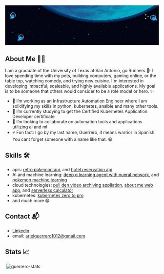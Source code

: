 ![](header.gif)


## About Me :man_technologist:	

 I am a graduate of the University of Texas at San Antonio, go Runners 🤙! I love spending time with my pets, building computers, gaming online, or the table top, watching comedy, and trying new cuisine. I'm interested in developing impactful, scaleable, and highly available applications. My goal is to be someone that others would consider to be a role model or hero. ✨

- 🔭 I’m working as an Infrastructure Automation Engineer where I am solidifying my skills in python, kubernetes, ansible and many other tools.
- 🌱 I’m currently studying to get the Certified Kubernetes Application Developer certificate 
- 👯 I’m looking to collaborate on automation tools and applications utilizing ai and ml  
- ⚡ Fun fact: I go by my last name, Guerrero, it means warrior in Spanish. You cant forget someone with a name like that. 😀

## Skills :hammer_and_wrench:		
* apis: [retro pokemon api](https://github.com/aguerrero232/retro_pokemon_game_api), and [hotel reservation api](https://github.com/aguerrero232/hotel-reservations-api)
* AI and machine learning: [deep q learning agent with nueral network](https://github.com/aguerrero232/deep-q-learning-agent-nn), and [pokemon machine learning](https://github.com/aguerrero232/pokemon-data-analysis-and-prediction)
* cloud technologies: [pull den video archiving appliation](https://github.com/aguerrero232/pull-den), [about me web app](https://github.com/aguerrero232/cloudfront-highly-available-web-app), and [serverless calculator](https://github.com/aguerrero232/serverless-calculator-and-ps)
* kubernetes: [kubernetes zero to pro](https://github.com/aguerrero232/kubernetes-zero-to-pro)
* and much more 😁

## Contact :mailbox_with_mail:	
- [Linkedin](https://www.linkedin.com/in/arielguerrero1012/)
- email: arielguerrero1012@gmail.com

## Stats :chart_with_upwards_trend:
<p>&nbsp;<img align="center" src="https://github-readme-stats.vercel.app/api?username=aguerrero232&show_icons=true&locale=en" alt="guerrero-stats" /></p>


<!--
**aguerrero232/aguerrero232** is a ✨ _special_ ✨ repository because its `README.md` (this file) appears on your GitHub profile.

Here are some ideas to get you started:

- 🔭 I’m currently working on ...
- 🌱 I’m currently learning ...
- 👯 I’m looking to collaborate on ...
- 🤔 I’m looking for help with ...
- 💬 Ask me about ...
- 📫 How to reach me: ...
- 😄 Pronouns: ...
- ⚡ Fun fact: ...
-->
